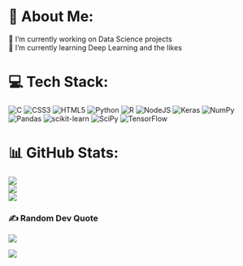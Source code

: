 # 💫 About Me:
🔭 I’m currently working on Data Science projects<br>🌱 I’m currently learning Deep Learning and the likes<br>

# 💻 Tech Stack:
![C](https://img.shields.io/badge/c-%2300599C.svg?style=plastic&logo=c&logoColor=white) ![CSS3](https://img.shields.io/badge/css3-%231572B6.svg?style=plastic&logo=css3&logoColor=white) ![HTML5](https://img.shields.io/badge/html5-%23E34F26.svg?style=plastic&logo=html5&logoColor=white) ![Python](https://img.shields.io/badge/python-3670A0?style=plastic&logo=python&logoColor=ffdd54) ![R](https://img.shields.io/badge/r-%23276DC3.svg?style=plastic&logo=r&logoColor=white) ![NodeJS](https://img.shields.io/badge/node.js-6DA55F?style=plastic&logo=node.js&logoColor=white) ![Keras](https://img.shields.io/badge/Keras-%23D00000.svg?style=plastic&logo=Keras&logoColor=white) ![NumPy](https://img.shields.io/badge/numpy-%23013243.svg?style=plastic&logo=numpy&logoColor=white) ![Pandas](https://img.shields.io/badge/pandas-%23150458.svg?style=plastic&logo=pandas&logoColor=white) ![scikit-learn](https://img.shields.io/badge/scikit--learn-%23F7931E.svg?style=plastic&logo=scikit-learn&logoColor=white) ![SciPy](https://img.shields.io/badge/SciPy-%230C55A5.svg?style=plastic&logo=scipy&logoColor=%white) ![TensorFlow](https://img.shields.io/badge/TensorFlow-%23FF6F00.svg?style=plastic&logo=TensorFlow&logoColor=white)
# 📊 GitHub Stats:
![](https://github-readme-stats.vercel.app/api?username=Thrisha-19&theme=nightowl&hide_border=false&include_all_commits=true&count_private=true)<br/>
![](https://github-readme-streak-stats.herokuapp.com/?user=Thrisha-19&theme=nightowl&hide_border=false)<br/>
![](https://github-readme-stats.vercel.app/api/top-langs/?username=Thrisha-19&theme=nightowl&hide_border=false&include_all_commits=true&count_private=true&layout=compact)

### ✍️ Random Dev Quote
![](https://quotes-github-readme.vercel.app/api?type=horizontal&theme=tokyonight)


[![](https://visitcount.itsvg.in/api?id=Thrisha-19&icon=0&color=11)](https://visitcount.itsvg.in)

<!-- Proudly created with GPRM ( https://gprm.itsvg.in ) -->
